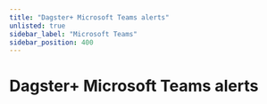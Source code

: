 ```yaml
---
title: "Dagster+ Microsoft Teams alerts"
unlisted: true
sidebar_label: "Microsoft Teams"
sidebar_position: 400
---
```


# Dagster+ Microsoft Teams alerts
